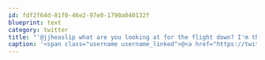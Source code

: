 ```yaml
---
id: fdf2f64d-81f0-46e2-97e0-1790a040132f
blueprint: text
category: twitter
title: "'@jjheaslip what are you looking at for the flight down? I'm thinking of doing a week or so after GEC"
caption: '<span class="username username_linked">@<a href="https://twitter.com/jjheaslip" title="Anthony Cook">jjheaslip</a></span> what are you looking at for the flight down? I''m thinking of doing a week or so after GEC'
---
```

